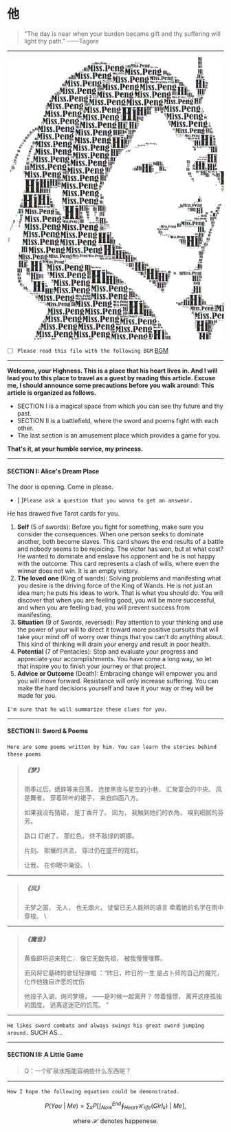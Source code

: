 # 他

>"The day is near when your burden became gift and thy suffering will light thy path."
								——Tagore


* * *


![peng](peng.png)



* [ ] `Please read this file with the following BGM` [BGM](https://music.163.com/song?id=864711417&userid=367234819) 

* * *
**Welcome, your Highness.
This is a place that his heart lives in. And I will lead you to this place to travel as a guest by reading this article. Excuse me, I should announce some precautions before you walk around: This article is organized as follows.**

* SECTION I is a magical space from which you can see thy future and thy past.
* SECTION II is a battlefield, where the sword and poems fight with each other.
* The last section is an amusement place which provides a game for you.

**That's it, at your humble service, my princess.**




* * *

#### SECTION I: Alice's Dream Place 

The door is opening. Come in please. 


* [ ]`Please ask a question that you wanna to get an answear.`

He has drawed five Tarot cards for you. 




1. **Self** (5 of swords): Before you fight for something, make sure you consider the consequences. When one person seeks to dominate another, both become slaves. This card shows the end results of a battle and nobody seems to be rejoicing. The victor has won, but at what cost? He wanted to dominate and enslave his opponent and he is not happy with the outcome. This card represents a clash of wills, where even the winner does not win. It is an empty victory.
2. **The loved one** (King of wands): Solving problems and manifesting what you desire is the driving force of the King of Wands. He is not just an idea man; he puts his ideas to work. That is what you should do. You will discover that when you are feeling good, you will be more successful, and when you are feeling bad, you will prevent success from manifesting.
3. **Situation** (9 of Swords, reversed): Pay attention to your thinking and use the power of your will to direct it toward more positive pursuits that will take your mind off of worry over things that you can't do anything about. This kind of thinking will drain your energy and result in poor health.
4. **Potential** (7 of Pentacles): Stop and evaluate your progress and appreciate your accomplishments. You have come a long way, so let that inspire you to finish your journey or that project.
5. **Advice or Outcome** (Death): Embracing change will empower you and you will move forward. Resistance will only increase suffering. You can make the hard decisions yourself and have it your way or they will be made for you.

`I'm sure that he will summarize these clues for you.`
* * *

#### SECTION II: Sword & Poems 


`Here are some poems written by him. You can learn the stories behind these poems`  


>##### 《梦》
>
>雨季过后，蟋蟀等来日落。
>连接黑夜与星空的小巷，
>汇聚宴会的中央。
>风是舞者，
>穿着碎叶的裙子，
>来自四面八方。                   
>
>如果我没有猜错，
>是丁香开了。
>因为，
>我触到她们的衣角，
>嗅到细腻的芬芳。 
>
>路口
>灯谢了。
>那红色，
>终不敌绿的婀娜。
>
>片刻。
>熙攘的洪流，
>穿过仍在盛开的霓虹。
>
>让我，
>在你眼中淹没。
>\
* * *
>
>##### 《风》
>无梦之国，
>无人，
>也无烟火，
>徒留已无人能辨的语言
>牵着她的名字在雨中穿梭。
>\
* * *
>
>
>##### 《魔音》
>
>黄昏即将迎来死亡，
>像它无数先祖，
>被我慢慢埋葬。
>
>而风将它墓碑的歌轻轻弹唱
>：“昨日，昨日的一生
>是占卜师的自己的魔咒，
>化作他独自许愿的忧伤
>
>他投子入湖，询问梦境，
>——是时候一起离开？
>带着憧憬，
>离开这座孤独的国度，
>逃离这迷茫的饥荒。  ”

* * *

`He likes sword combats and always swings his great sword jumping around.`
SUCH AS...






* * *
#### SECTION III: A Little Game

>Q：一个矿泉水瓶能容纳些什么东西呢？


* * *

`How I hope the following equation could be demonstrated.`
```math
P(You~|~Me)=\sum_{k}P[\int_{Now}^{End}\oint_{Heart}\mathscr{H}_{life}(Girl_k)~|~Me],
```
```math
\text{where}~\mathscr{H}~\text{denotes happenese.}
```

